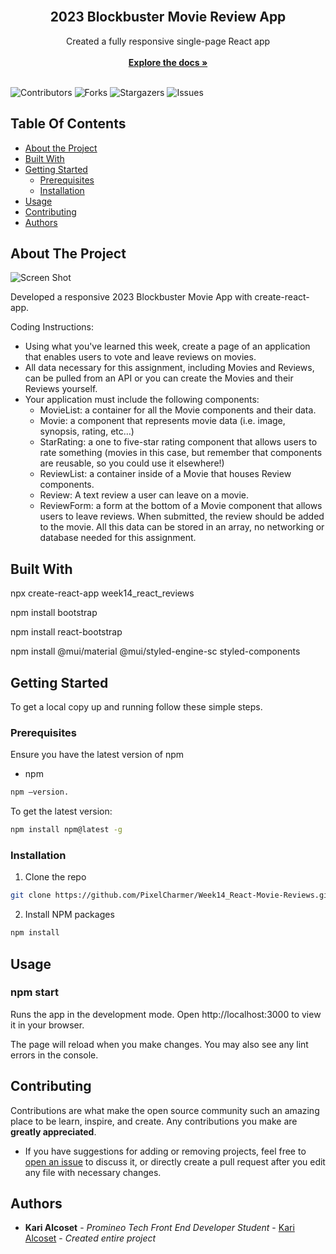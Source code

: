 <br/>
<p align="center">
  <h2 align="center">2023 Blockbuster Movie Review App</h2>

  <p align="center">
    Created a fully responsive single-page React app
    <br/>
    <br/>
    <a href="https://github.com/PixelCharmer/Week14_React-Movie-Reviews"><strong>Explore the docs »</strong></a>
    <br/>
    <br/>
  </p>
</p>

![Contributors](https://img.shields.io/github/contributors/PixelCharmer/Week14_React-Movie-Reviews?color=dark-green) ![Forks](https://img.shields.io/github/forks/PixelCharmer/Week14_React-Movie-Reviews?style=social) ![Stargazers](https://img.shields.io/github/stars/PixelCharmer/Week14_React-Movie-Reviews?style=social) ![Issues](https://img.shields.io/github/issues/PixelCharmer/Week14_React-Movie-Reviews) 

## Table Of Contents

* [About the Project](#about-the-project)
* [Built With](#built-with)
* [Getting Started](#getting-started)
  * [Prerequisites](#prerequisites)
  * [Installation](#installation)
* [Usage](#usage)
* [Contributing](#contributing)
* [Authors](#authors)

## About The Project

![Screen Shot](https://github.com/PixelCharmer/Week14_React-Movie-Reviews/assets/145899504/1f91936a-e338-43ad-8562-c841d7e505ca
)

Developed a responsive 2023 Blockbuster Movie App with create-react-app. 

Coding Instructions:
* Using what you've learned this week, create a page of an application that enables users to vote and leave reviews on movies.
* All data necessary for this assignment, including Movies and Reviews, can be pulled from an API or you can create the Movies and their Reviews yourself.
* Your application must include the following components:
   * MovieList: a container for all the Movie components and their data.  
   * Movie: a component that represents movie data (i.e. image, synopsis, rating, etc…)
   * StarRating: a one to five-star rating component that allows users to rate something (movies in this case, but remember that components are reusable, so you could use it elsewhere!)
   * ReviewList: a container inside of a Movie that houses Review components.
   * Review: A text review a user can leave on a movie.
   * ReviewForm: a form at the bottom of a Movie component that allows users to leave reviews. When submitted, the review should be added to the movie. All this data can be stored in an array, no networking or database needed for this assignment.

## Built With

npx create-react-app week14_react_reviews

npm install bootstrap

npm install react-bootstrap

npm install @mui/material @mui/styled-engine-sc styled-components

## Getting Started

To get a local copy up and running follow these simple steps.

### Prerequisites

Ensure you have the latest version of npm

* npm

```sh
npm –version.
```

To get the latest version:

```sh
npm install npm@latest -g
```

### Installation

1. Clone the repo

```sh
git clone https://github.com/PixelCharmer/Week14_React-Movie-Reviews.git
```

2. Install NPM packages

```sh
npm install
```

## Usage

### npm start
Runs the app in the development mode.
Open http://localhost:3000 to view it in your browser.

The page will reload when you make changes.
You may also see any lint errors in the console.

## Contributing

Contributions are what make the open source community such an amazing place to be learn, inspire, and create. Any contributions you make are **greatly appreciated**.
* If you have suggestions for adding or removing projects, feel free to [open an issue](https://github.com/PixelCharmer/Week14_React-Movie-Reviews/issues/new) to discuss it, or directly create a pull request after you edit any file with necessary changes.

## Authors

* **Kari Alcoset** - *Promineo Tech Front End Developer Student* - [Kari Alcoset](https://github.com/PixelCharmer) - *Created entire project*
